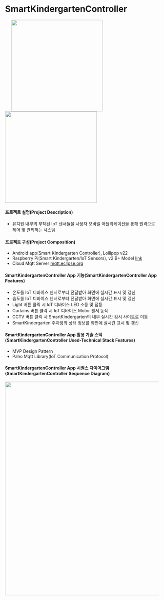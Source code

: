 # SmartKindergartenController

<div>
  <img width="300" hspace="20" src="https://user-images.githubusercontent.com/42701193/69752477-9f14e480-1194-11ea-9018-5089795e0f88.png">
  <img width="300" src="https://user-images.githubusercontent.com/42701193/69752489-a76d1f80-1194-11ea-95bd-ddaaaf0ba993.png">
</div>

#### 프로젝트 설명(Project Description)

- 유치원 내부의 부착된 IoT 센서들을 사용자 모바일 어플리케이션을 통해 원격으로 제어 및 관리하는 시스템

#### 프로젝트 구성(Project Composition)

- Android app(Smart Kindergarten Controller), Lollipop v22
- Raspberry Pi(Smart Kindergarten/IoT Sensors), v2 B+ Model
  [link]()
- Cloud Mqtt Server [mqtt.eclipse.org]()
  
#### SmartKindergartenController App 기능(SmartKindergartenController App Features)

 - 온도를 IoT 디바이스 센서로부터 전달받아 화면에 실시간 표시 및 갱신
 - 습도를 IoT 디바이스 센서로부터 전달받아 화면에 실시간 표시 및 갱신
 - Light 버튼 클릭 시 IoT 디바이스 LED 소등 및 점등
 - Curtains 버튼 클릭 시 IoT 디바이스 Motor 센서 동작
 - CCTV 버튼 클릭 시 SmartKindergarten의 내부 실시간 감시 사이트로 이동
 - SmartKindergarten 주차장의 상태 정보를 화면에 실시간 표시 및 갱신
 
#### SmartKindergartenController App 활용 기술 스택(SmartKindergartenController Used-Technical Stack Features)

 - MVP Design Pattern
 - Paho Mqtt Library(IoT Communication Protocol)
 
#### SmartKindergartenController App 시퀀스 다이어그램(SmartKindergartenController Sequence Diagram)

<div>
  <img width="700" src="https://user-images.githubusercontent.com/42701193/69820056-962f1c00-1243-11ea-8325-a8a00c978661.JPG">
</div>
